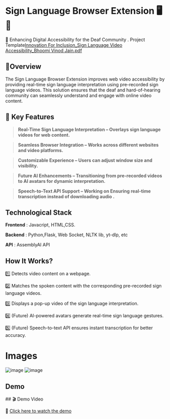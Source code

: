 <h1><b>Sign Language Browser Extension 🖥️👐</h1></b>

🚀 Enhancing Digital Accessibility for the Deaf Community . Project Template[Innovation For Inclusion_Sign Language Video Accessibility_Bhoomi Vinod Jain.pdf](https://github.com/user-attachments/files/20366391/Innovation.For.Inclusion_Sign.Language.Video.Accessibility_Bhoomi.Vinod.Jain.pdf)


<h2>📌<b>Overview</h2></b>


The Sign Language Browser Extension improves web video accessibility by providing real-time sign language interpretation using pre-recorded sign language videos. 
This solution ensures that the deaf and hard-of-hearing community can seamlessly understand and engage with online video content.

<h2>🎯 Key Features </h2>

>**Real-Time Sign Language Interpretation – Overlays sign language videos for web content.**

>**Seamless Browser Integration – Works across different websites and video platforms.**

>**Customizable Experience – Users can adjust window size and visibility.**

>**Future AI Enhancements – Transitioning from pre-recorded videos to AI avatars for dynamic interpretation.**

>**Speech-to-Text API Support – Working on Ensuring real-time transcription instead of downloading audio .**


<h2>Technological Stack </h2>

**Frontend** : Javacript, HTML,CSS.

**Backend** : Python,Flask, Web Socket, NLTK lib, yt-dlp, etc

**API** : AssemblyAI API


<h2> How It Works?</h2>

1️⃣ Detects video content on a webpage.

2️⃣ Matches the spoken content with the corresponding pre-recorded sign language videos.

3️⃣ Displays a pop-up video of the sign language interpretation.

4️⃣ (Future) AI-powered avatars generate real-time sign language gestures.

5️⃣ (Future) Speech-to-text API ensures instant transcription for better accuracy.

# Images 
![image](https://github.com/user-attachments/assets/977467bc-1457-4ff2-be6d-37ac853290bc)
![image](https://github.com/user-attachments/assets/ee55e329-fc5d-4310-bd7f-cb5142e96b09)



<h2>Demo</h2>
## 🎬 Demo Video  

🔗 [Click here to watch the demo](https://github.com/BHOOMIJ256/Sign-Language-Browser-Extension/blob/main/Demo.mp4)





